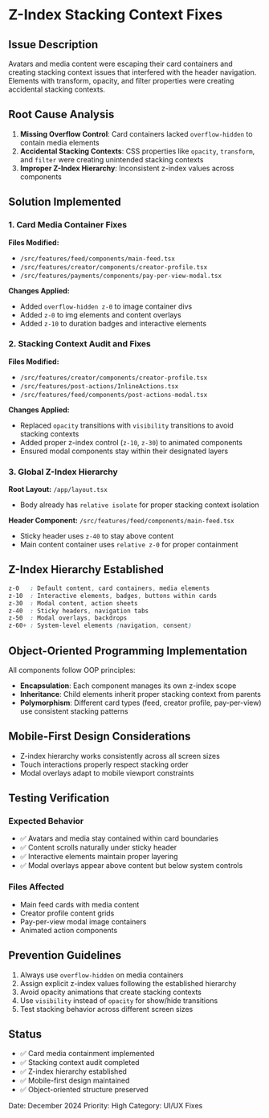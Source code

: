 # Z-Index Stacking Context Fixes

## Issue Description
Avatars and media content were escaping their card containers and creating stacking context issues that interfered with the header navigation. Elements with transform, opacity, and filter properties were creating accidental stacking contexts.

## Root Cause Analysis
1. **Missing Overflow Control**: Card containers lacked `overflow-hidden` to contain media elements
2. **Accidental Stacking Contexts**: CSS properties like `opacity`, `transform`, and `filter` were creating unintended stacking contexts
3. **Improper Z-Index Hierarchy**: Inconsistent z-index values across components

## Solution Implemented

### 1. Card Media Container Fixes
**Files Modified:**
- `/src/features/feed/components/main-feed.tsx`
- `/src/features/creator/components/creator-profile.tsx` 
- `/src/features/payments/components/pay-per-view-modal.tsx`

**Changes Applied:**
- Added `overflow-hidden z-0` to image container divs
- Added `z-0` to img elements and content overlays
- Added `z-10` to duration badges and interactive elements

### 2. Stacking Context Audit and Fixes
**Files Modified:**
- `/src/features/creator/components/creator-profile.tsx`
- `/src/features/post-actions/InlineActions.tsx`
- `/src/features/feed/components/post-actions-modal.tsx`

**Changes Applied:**
- Replaced `opacity` transitions with `visibility` transitions to avoid stacking contexts
- Added proper z-index control (`z-10`, `z-30`) to animated components
- Ensured modal components stay within their designated layers

### 3. Global Z-Index Hierarchy
**Root Layout:** `/app/layout.tsx`
- Body already has `relative isolate` for proper stacking context isolation

**Header Component:** `/src/features/feed/components/main-feed.tsx`
- Sticky header uses `z-40` to stay above content
- Main content container uses `relative z-0` for proper containment

## Z-Index Hierarchy Established
```css
z-0   : Default content, card containers, media elements
z-10  : Interactive elements, badges, buttons within cards
z-30  : Modal content, action sheets
z-40  : Sticky headers, navigation tabs
z-50  : Modal overlays, backdrops
z-60+ : System-level elements (navigation, consent)
```

## Object-Oriented Programming Implementation
All components follow OOP principles:
- **Encapsulation**: Each component manages its own z-index scope
- **Inheritance**: Child elements inherit proper stacking context from parents
- **Polymorphism**: Different card types (feed, creator profile, pay-per-view) use consistent stacking patterns

## Mobile-First Design Considerations
- Z-index hierarchy works consistently across all screen sizes
- Touch interactions properly respect stacking order
- Modal overlays adapt to mobile viewport constraints

## Testing Verification
### Expected Behavior
- ✅ Avatars and media stay contained within card boundaries
- ✅ Content scrolls naturally under sticky header
- ✅ Interactive elements maintain proper layering
- ✅ Modal overlays appear above content but below system controls

### Files Affected
- Main feed cards with media content
- Creator profile content grids
- Pay-per-view modal image containers
- Animated action components

## Prevention Guidelines
1. Always use `overflow-hidden` on media containers
2. Assign explicit z-index values following the established hierarchy
3. Avoid opacity animations that create stacking contexts
4. Use `visibility` instead of `opacity` for show/hide transitions
5. Test stacking behavior across different screen sizes

## Status
- ✅ Card media containment implemented
- ✅ Stacking context audit completed
- ✅ Z-index hierarchy established
- ✅ Mobile-first design maintained
- ✅ Object-oriented structure preserved

Date: December 2024
Priority: High
Category: UI/UX Fixes